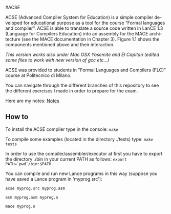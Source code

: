 #ACSE

ACSE (Advanced Compiler System for Education) is a simple compiler de- veloped for educational purpose as a tool for the course “Formal languages and compiler”. ACSE is able to translate a source code written in LanCE 1.3 (Language for Compilers Education) into an assembly for the MACE archi- tecture (see the MACE documentation in Chapter 3). Figure 1.1 shows the components mentioned above and their interaction.

_This version works also under Mac OSX Yosemite and El Capitan (edited some files to work with new version of gcc etc...)_

ACSE was provided to students in "Formal Languages and Compilers (FLC)" course at Politecnico di Milano.

You can navigate through the different branches of this repository to see the different exercises I made in order to prepare for the exam.

Here are my notes: [Notes](NOTES.md)

## How to

To install the ACSE compiler type in the console: `make`

To compile some examples (located in the directory ./tests) type: `make tests`

In order to use the compiler/assembler/executor at first you have
to export the directory ./bin in your current PATH as follows:
``export PATH=`pwd`/bin:$PATH``


You can compile and run new Lance programs in this way (suppose you
have saved a Lance program in 'myprog.src'):

`acse myprog.src myprog.asm`

`asm myprog.asm myprog.o`

`mace myprog.o`
